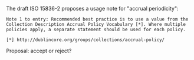 The draft ISO 15836-2 proposes a usage note for "accrual periodicity":

    Note 1 to entry: Recommended best practice is to use a value from the
    Collection Description Accrual Policy Vocabulary [*]. Where multiple
    policies apply, a separate statement should be used for each policy.  

    [*] http://dublincore.org/groups/collections/accrual-policy/

Proposal: accept or reject?
